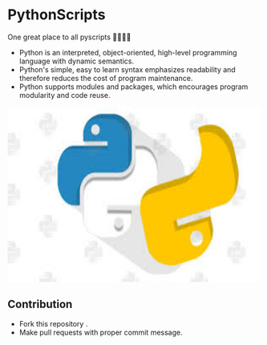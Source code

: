 # PythonScripts
One great place to all pyscripts 👨‍💻👩‍💻

- Python is an interpreted, object-oriented, high-level programming language with dynamic semantics.  
- Python's simple, easy to learn syntax emphasizes readability and therefore reduces the cost of program maintenance. 
- Python supports modules and packages, which encourages program modularity and code reuse.

<img src="python.jpg" width=600 height=350>

## Contribution
- Fork this repository .
- Make pull requests with proper commit message.

